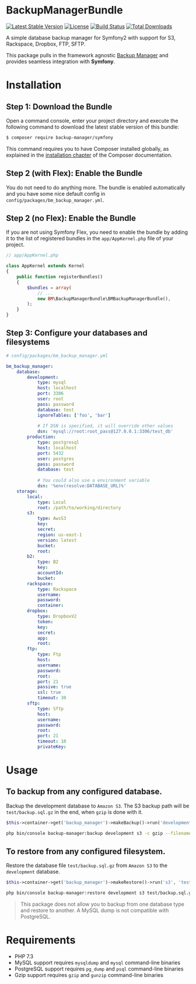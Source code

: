 BackupManagerBundle
===================

[![Latest Stable Version](https://poser.pugx.org/backup-manager/symfony/version.png)](https://packagist.org/packages/backup-manager/symfony)
[![License](https://poser.pugx.org/backup-manager/symfony/license.png)](https://packagist.org/packages/backup-manager/symfony)
[![Build Status](https://travis-ci.org/backup-manager/symfony.svg?branch=master)](https://travis-ci.org/backup-manager/symfony)
[![Total Downloads](https://poser.pugx.org/backup-manager/symfony/downloads.png)](https://packagist.org/packages/backup-manager/symfony)

A simple database backup manager for Symfony2 with support for S3, Rackspace, Dropbox, FTP, SFTP.

This package pulls in the framework agnostic [Backup Manager](https://github.com/backup-manager/backup-manager) and provides seamless integration with **Symfony**. 

Installation
============

Step 1: Download the Bundle
---------------------------

Open a command console, enter your project directory and execute the
following command to download the latest stable version of this bundle:

```bash
$ composer require backup-manager/symfony
```

This command requires you to have Composer installed globally, as explained
in the [installation chapter](https://getcomposer.org/doc/00-intro.md)
of the Composer documentation.

Step 2 (with Flex): Enable the Bundle
-------------------------------------

You do not need to do anything more. The bundle is enabled automatically and 
you have some nice default config in `config/packages/bm_backup_manager.yml`.

Step 2 (no Flex): Enable the Bundle
-----------------------------------

If you are not using Symfony Flex, you need to enable the bundle by adding it to 
the list of registered bundles in the `app/AppKernel.php` file of your project.

```php
// app/AppKernel.php

class AppKernel extends Kernel
{
    public function registerBundles()
    {
        $bundles = array(
            // ...
            new BM\BackupManagerBundle\BMBackupManagerBundle(),
        );
    }
}
```

Step 3: Configure your databases and filesystems
------------------------------------------------

```yaml
# config/packages/bm_backup_manager.yml

bm_backup_manager:
    database:
        development:
            type: mysql
            host: localhost
            port: 3306
            user: root
            pass: password
            database: test
            ignoreTables: ['foo', 'bar']
            
            # If DSN is specified, it will override other values
            dsn: 'mysql://root:root_pass@127.0.0.1:3306/test_db'
        production:
            type: postgresql
            host: localhost
            port: 5432
            user: postgres
            pass: password
            database: test
            
            # You could also use a environment variable
            dsn: '%env(resolve:DATABASE_URL)%'
    storage:
        local:
            type: Local
            root: /path/to/working/directory
        s3:
            type: AwsS3
            key:
            secret:
            region: us-east-1
            version: latest
            bucket:
            root:
        b2:
            type: B2
            key:
            accountId:
            bucket:
        rackspace:
            type: Rackspace
            username:
            password:
            container:
        dropbox:
            type: DropboxV2
            token:
            key:
            secret:
            app:
            root:
        ftp:
            type: Ftp
            host:
            username:
            password:
            root:
            port: 21
            passive: true
            ssl: true
            timeout: 30
        sftp:
            type: Sftp
            host:
            username:
            password:
            root:
            port: 21
            timeout: 10
            privateKey:
```

Usage
=====

To backup from any configured database.
-------------------------------------------------

Backup the development database to `Amazon S3`. The S3 backup path will be `test/backup.sql.gz` in the end, when `gzip` is done with it.

```php
$this->container->get('backup_manager')->makeBackup()->run('development', [new Destination('s3', 'test/backup.sql')], 'gzip');
```

```bash
php bin/console backup-manager:backup development s3 -c gzip --filename test/backup.sql
```

To restore from any configured filesystem.
---------------------------------------------------

Restore the database file `test/backup.sql.gz` from `Amazon S3` to the `development` database.

```php
$this->container->get('backup_manager')->makeRestore()->run('s3', 'test/backup.sql.gz', 'development', 'gzip');
```

```bash
php bin/console backup-manager:restore development s3 test/backup.sql.gz -c gzip 
```

> This package does not allow you to backup from one database type and restore to another. A MySQL dump is not compatible with PostgreSQL.

Requirements
============

- PHP 7.3
- MySQL support requires `mysqldump` and `mysql` command-line binaries
- PostgreSQL support requires `pg_dump` and `psql` command-line binaries
- Gzip support requires `gzip` and `gunzip` command-line binaries
